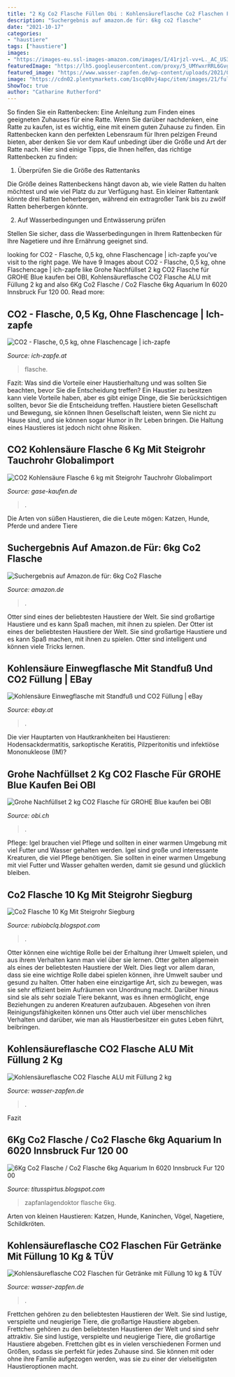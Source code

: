 ```yaml
---
title: "2 Kg Co2 Flasche Füllen Obi : Kohlensäureflasche Co2 Flaschen Für Getränke Mit Füllung 10 Kg &amp; Tüv"
description: "Suchergebnis auf amazon.de für: 6kg co2 flasche"
date: "2021-10-17"
categories:
- "haustiere"
tags: ["haustiere"]
images:
- "https://images-eu.ssl-images-amazon.com/images/I/41rjzl-vv+L._AC_US327_QL65_.jpg"
featuredImage: "https://lh5.googleusercontent.com/proxy/5_UMYwxrRRL6Gvg1GEh6xQ41XxpHEak4cKarUMu2YjlO73imc5GQ2PL5-jSSPl9SRgF4yDMG1OOoKif4O_TDLBT187DSa0oR1x7zTemH2_kVLkAPzt4PDVpNtN5a5QfuxRY7Qor0UWWHmqnqYu1O0GQsNSYpOKxz=w1200-h630-p-k-no-nu"
featured_image: "https://www.wasser-zapfen.de/wp-content/uploads/2021/05/261408_Product-800x800.jpg"
image: "https://cdn02.plentymarkets.com/1scq80vj4apc/item/images/21/full/CO2-Flasche--0-5-kg--ohne-Flaschencage_1.jpg"
ShowToc: true
author: "Catharine Rutherford"
---
```



So finden Sie ein Rattenbecken: Eine Anleitung zum Finden eines geeigneten Zuhauses für eine Ratte.
Wenn Sie darüber nachdenken, eine Ratte zu kaufen, ist es wichtig, eine mit einem guten Zuhause zu finden. Ein Rattenbecken kann den perfekten Lebensraum für Ihren pelzigen Freund bieten, aber denken Sie vor dem Kauf unbedingt über die Größe und Art der Ratte nach. Hier sind einige Tipps, die Ihnen helfen, das richtige Rattenbecken zu finden:
1. Überprüfen Sie die Größe des Rattentanks

Die Größe deines Rattenbeckens hängt davon ab, wie viele Ratten du halten möchtest und wie viel Platz du zur Verfügung hast. Ein kleiner Rattentank könnte drei Ratten beherbergen, während ein extragroßer Tank bis zu zwölf Ratten beherbergen könnte.

2. Auf Wasserbedingungen und Entwässerung prüfen

Stellen Sie sicher, dass die Wasserbedingungen in Ihrem Rattenbecken für Ihre Nagetiere und ihre Ernährung geeignet sind.

	

		
looking for CO2 - Flasche, 0,5 kg, ohne Flaschencage | ich-zapfe you've visit to the right page. We have 9 Images about CO2 - Flasche, 0,5 kg, ohne Flaschencage | ich-zapfe like Grohe Nachfüllset 2 kg CO2 Flasche für GROHE Blue kaufen bei OBI, Kohlensäureflasche CO2 Flasche ALU mit Füllung 2 kg and also 6Kg Co2 Flasche / Co2 Flasche 6kg Aquarium In 6020 Innsbruck Fur 120 00. Read more:
		
    
## CO2 - Flasche, 0,5 Kg, Ohne Flaschencage | Ich-zapfe

<img loading=lazy src="https://cdn02.plentymarkets.com/1scq80vj4apc/item/images/21/full/CO2-Flasche--0-5-kg--ohne-Flaschencage_1.jpg" onerror="this.onerror=null;this.src='https://tse3.mm.bing.net/th?id=OIP.cU2_VTZU_igQOf98vyt08AHaHa&amp;pid=15.1';" alt="CO2 - Flasche, 0,5 kg, ohne Flaschencage | ich-zapfe">

_Source: ich-zapfe.at_

>flasche. 

	

Fazit: Was sind die Vorteile einer Haustierhaltung und was sollten Sie beachten, bevor Sie die Entscheidung treffen?
Ein Haustier zu besitzen kann viele Vorteile haben, aber es gibt einige Dinge, die Sie berücksichtigen sollten, bevor Sie die Entscheidung treffen. Haustiere bieten Gesellschaft und Bewegung, sie können Ihnen Gesellschaft leisten, wenn Sie nicht zu Hause sind, und sie können sogar Humor in Ihr Leben bringen. Die Haltung eines Haustieres ist jedoch nicht ohne Risiken.

    
## CO2 Kohlensäure Flasche 6 Kg Mit Steigrohr Tauchrohr Globalimport

<img loading=lazy src="https://gase-kaufen.de/675-medium_default/6-kg-co2-flasche-mit-steigrohr-tauchrohr-globalimport.jpg" onerror="this.onerror=null;this.src='https://tse3.mm.bing.net/th?id=OIP.jotaO7_LZ8p_iNUE9HzaJgAAAA&amp;pid=15.1';" alt="CO2 Kohlensäure Flasche 6 kg mit Steigrohr Tauchrohr Globalimport">

_Source: gase-kaufen.de_

>. 

	

Die Arten von süßen Haustieren, die die Leute mögen: Katzen, Hunde, Pferde und andere Tiere

    
## Suchergebnis Auf Amazon.de Für: 6kg Co2 Flasche

<img loading=lazy src="https://images-eu.ssl-images-amazon.com/images/I/41rjzl-vv+L._AC_US327_QL65_.jpg" onerror="this.onerror=null;this.src='https://tse1.mm.bing.net/th?id=OIP.BnSt4Haru55RmUSlBr_xfgAAAA&amp;pid=15.1';" alt="Suchergebnis auf Amazon.de für: 6kg Co2 Flasche">

_Source: amazon.de_

>. 

	

Otter sind eines der beliebtesten Haustiere der Welt. Sie sind großartige Haustiere und es kann Spaß machen, mit ihnen zu spielen.
Der Otter ist eines der beliebtesten Haustiere der Welt. Sie sind großartige Haustiere und es kann Spaß machen, mit ihnen zu spielen. Otter sind intelligent und können viele Tricks lernen.

    
## Kohlensäure Einwegflasche Mit Standfuß Und CO2 Füllung | EBay

<img loading=lazy src="https://www.wasserpflanzenparadies.com/media/image/magnalister/products/1500px/Flasche-600-g-Einweg.jpg" onerror="this.onerror=null;this.src='https://tse1.mm.bing.net/th?id=OIP.-j5YZnitBcvTCCt53zIa-AHaHa&amp;pid=15.1';" alt="Kohlensäure Einwegflasche mit Standfuß und CO2 Füllung | eBay">

_Source: ebay.at_

>. 

	

Die vier Hauptarten von Hautkrankheiten bei Haustieren: Hodensackdermatitis, sarkoptische Keratitis, Pilzperitonitis und infektiöse Mononukleose (IM)?

    
## Grohe Nachfüllset 2 Kg CO2 Flasche Für GROHE Blue Kaufen Bei OBI

<img loading=lazy src="https://images.obi.ch/product/CH/thumb/512407_1.jpg" onerror="this.onerror=null;this.src='https://tse4.mm.bing.net/th?id=OIP.QepBaoqrQDpfl2uoLQDyowAAAA&amp;pid=15.1';" alt="Grohe Nachfüllset 2 kg CO2 Flasche für GROHE Blue kaufen bei OBI">

_Source: obi.ch_

>. 

	

Pflege: Igel brauchen viel Pflege und sollten in einer warmen Umgebung mit viel Futter und Wasser gehalten werden.
Igel sind große und interessante Kreaturen, die viel Pflege benötigen. Sie sollten in einer warmen Umgebung mit viel Futter und Wasser gehalten werden, damit sie gesund und glücklich bleiben.

    
## Co2 Flasche 10 Kg Mit Steigrohr Siegburg

<img loading=lazy src="https://lh5.googleusercontent.com/proxy/5_UMYwxrRRL6Gvg1GEh6xQ41XxpHEak4cKarUMu2YjlO73imc5GQ2PL5-jSSPl9SRgF4yDMG1OOoKif4O_TDLBT187DSa0oR1x7zTemH2_kVLkAPzt4PDVpNtN5a5QfuxRY7Qor0UWWHmqnqYu1O0GQsNSYpOKxz=w1200-h630-p-k-no-nu" onerror="this.onerror=null;this.src='https://tse1.mm.bing.net/th?id=OIP.PveQqsNdz2rY0J_QeqLAKQHaF1&amp;pid=15.1';" alt="Co2 Flasche 10 Kg Mit Steigrohr Siegburg">

_Source: rubiobclq.blogspot.com_

>. 

	

Otter können eine wichtige Rolle bei der Erhaltung ihrer Umwelt spielen, und aus ihrem Verhalten kann man viel über sie lernen.
Otter gelten allgemein als eines der beliebtesten Haustiere der Welt. Dies liegt vor allem daran, dass sie eine wichtige Rolle dabei spielen können, ihre Umwelt sauber und gesund zu halten. Otter haben eine einzigartige Art, sich zu bewegen, was sie sehr effizient beim Aufräumen von Unordnung macht. Darüber hinaus sind sie als sehr soziale Tiere bekannt, was es ihnen ermöglicht, enge Beziehungen zu anderen Kreaturen aufzubauen. Abgesehen von ihren Reinigungsfähigkeiten können uns Otter auch viel über menschliches Verhalten und darüber, wie man als Haustierbesitzer ein gutes Leben führt, beibringen.

    
## Kohlensäureflasche CO2 Flasche ALU Mit Füllung 2 Kg

<img loading=lazy src="https://www.wasser-zapfen.de/wp-content/uploads/2020/04/248128_Product-800x800.jpg" onerror="this.onerror=null;this.src='https://tse2.mm.bing.net/th?id=OIP.Ls30dWi2zF5g4jaKMN54wQHaHa&amp;pid=15.1';" alt="Kohlensäureflasche CO2 Flasche ALU mit Füllung 2 kg">

_Source: wasser-zapfen.de_

>. 

	

Fazit

    
## 6Kg Co2 Flasche / Co2 Flasche 6kg Aquarium In 6020 Innsbruck Fur 120 00

<img loading=lazy src="https://www.zapfanlagendoktor.de/images/thumbnail/produkte/large/neue_artikel/KGrHqQOKjYE1BPqnQ6BNjwSf_12.jpg" onerror="this.onerror=null;this.src='https://tse2.mm.bing.net/th?id=OIP.0WlwJ7cYxJjhRtfQGV6vBgHaHa&amp;pid=15.1';" alt="6Kg Co2 Flasche / Co2 Flasche 6kg Aquarium In 6020 Innsbruck Fur 120 00">

_Source: titusspirtus.blogspot.com_

>zapfanlagendoktor flasche 6kg. 

	

Arten von kleinen Haustieren: Katzen, Hunde, Kaninchen, Vögel, Nagetiere, Schildkröten.

    
## Kohlensäureflasche CO2 Flaschen Für Getränke Mit Füllung 10 Kg &amp; TÜV

<img loading=lazy src="https://www.wasser-zapfen.de/wp-content/uploads/2021/05/261408_Product-800x800.jpg" onerror="this.onerror=null;this.src='https://tse3.mm.bing.net/th?id=OIP.r4txtYya0KFpfgjhRUpwIAHaHa&amp;pid=15.1';" alt="Kohlensäureflasche CO2 Flaschen für Getränke mit Füllung 10 kg &amp; TÜV">

_Source: wasser-zapfen.de_

>. 

	

Frettchen gehören zu den beliebtesten Haustieren der Welt. Sie sind lustige, verspielte und neugierige Tiere, die großartige Haustiere abgeben.
Frettchen gehören zu den beliebtesten Haustieren der Welt und sind sehr attraktiv. Sie sind lustige, verspielte und neugierige Tiere, die großartige Haustiere abgeben. Frettchen gibt es in vielen verschiedenen Formen und Größen, sodass sie perfekt für jedes Zuhause sind. Sie können mit oder ohne ihre Familie aufgezogen werden, was sie zu einer der vielseitigsten Haustieroptionen macht.

